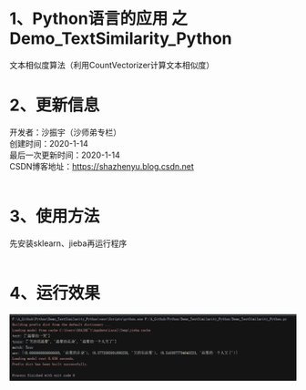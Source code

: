 # 1、Python语言的应用 之 Demo_TextSimilarity_Python
文本相似度算法（利用CountVectorizer计算文本相似度）
<BR/>  
# 2、更新信息
开发者：沙振宇（沙师弟专栏） <BR/>
创建时间：2020-1-14<BR/>
最后一次更新时间：2020-1-14<BR/>
CSDN博客地址：https://shazhenyu.blog.csdn.net<BR/> 
<BR/> 
# 3、使用方法
先安装sklearn、jieba再运行程序 <BR/>
<BR/> 
# 4、运行效果 
![image](https://github.com/ShaShiDiZhuanLan/Demo_TextSimilarity_Python/blob/master/%E6%95%88%E6%9E%9C.png)